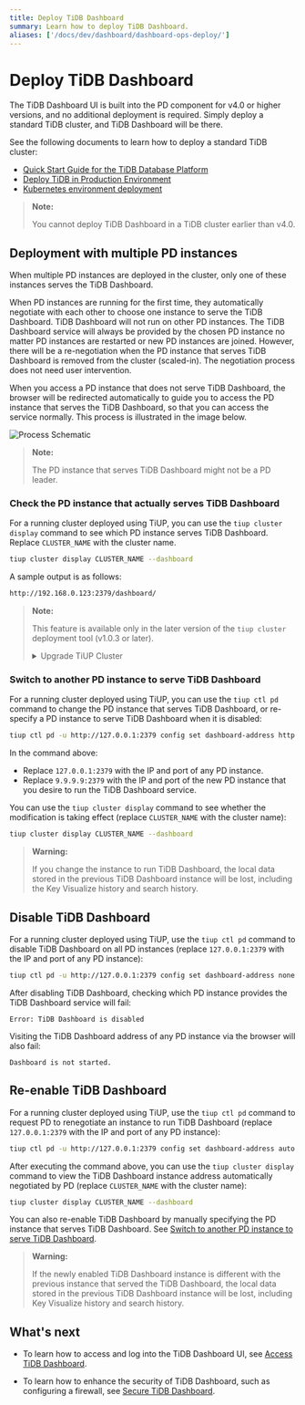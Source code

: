```yaml
---
title: Deploy TiDB Dashboard
summary: Learn how to deploy TiDB Dashboard.
aliases: ['/docs/dev/dashboard/dashboard-ops-deploy/']
---
```


# Deploy TiDB Dashboard

The TiDB Dashboard UI is built into the PD component for v4.0 or higher versions, and no additional deployment is required. Simply deploy a standard TiDB cluster, and TiDB Dashboard will be there.

See the following documents to learn how to deploy a standard TiDB cluster:

+ [Quick Start Guide for the TiDB Database Platform](/quick-start-with-tidb.md)
+ [Deploy TiDB in Production Environment](/production-deployment-using-tiup.md)
+ [Kubernetes environment deployment](https://docs.pingcap.com/tidb-in-kubernetes/stable/access-dashboard)

> **Note:**
>
> You cannot deploy TiDB Dashboard in a TiDB cluster earlier than v4.0.

## Deployment with multiple PD instances

When multiple PD instances are deployed in the cluster, only one of these instances serves the TiDB Dashboard.

When PD instances are running for the first time, they automatically negotiate with each other to choose one instance to serve the TiDB Dashboard. TiDB Dashboard will not run on other PD instances. The TiDB Dashboard service will always be provided by the chosen PD instance no matter PD instances are restarted or new PD instances are joined. However, there will be a re-negotiation when the PD instance that serves TiDB Dashboard is removed from the cluster (scaled-in). The negotiation process does not need user intervention.

When you access a PD instance that does not serve TiDB Dashboard, the browser will be redirected automatically to guide you to access the PD instance that serves the TiDB Dashboard, so that you can access the service normally. This process is illustrated in the image below.

![Process Schematic](https://download.pingcap.com/images/docs/dashboard/dashboard-ops-multiple-pd.png)

> **Note:**
>
> The PD instance that serves TiDB Dashboard might not be a PD leader.

### Check the PD instance that actually serves TiDB Dashboard

For a running cluster deployed using TiUP, you can use the `tiup cluster display` command to see which PD instance serves TiDB Dashboard. Replace `CLUSTER_NAME` with the cluster name.


```bash
tiup cluster display CLUSTER_NAME --dashboard
```

A sample output is as follows:

```bash
http://192.168.0.123:2379/dashboard/
```

> **Note:**
>
> This feature is available only in the later version of the `tiup cluster` deployment tool (v1.0.3 or later).
>
> <details>
> <summary>Upgrade TiUP Cluster</summary>
>
> >
> ```bash
> tiup update --self
> tiup update cluster --force
> ```
>
> </details>

### Switch to another PD instance to serve TiDB Dashboard

For a running cluster deployed using TiUP, you can use the `tiup ctl pd` command to change the PD instance that serves TiDB Dashboard, or re-specify a PD instance to serve TiDB Dashboard when it is disabled:


```bash
tiup ctl pd -u http://127.0.0.1:2379 config set dashboard-address http://9.9.9.9:2379
```

In the command above:

- Replace `127.0.0.1:2379` with the IP and port of any PD instance.
- Replace `9.9.9.9:2379` with the IP and port of the new PD instance that you desire to run the TiDB Dashboard service.

You can use the `tiup cluster display` command to see whether the modification is taking effect (replace `CLUSTER_NAME` with the cluster name):


```bash
tiup cluster display CLUSTER_NAME --dashboard
```

> **Warning:**
>
> If you change the instance to run TiDB Dashboard, the local data stored in the previous TiDB Dashboard instance will be lost, including the Key Visualize history and search history.

## Disable TiDB Dashboard

For a running cluster deployed using TiUP, use the `tiup ctl pd` command to disable TiDB Dashboard on all PD instances (replace `127.0.0.1:2379` with the IP and port of any PD instance):


```bash
tiup ctl pd -u http://127.0.0.1:2379 config set dashboard-address none
```

After disabling TiDB Dashboard, checking which PD instance provides the TiDB Dashboard service will fail:

```
Error: TiDB Dashboard is disabled
```

Visiting the TiDB Dashboard address of any PD instance via the browser will also fail:

```
Dashboard is not started.
```

## Re-enable TiDB Dashboard

For a running cluster deployed using TiUP, use the `tiup ctl pd` command to request PD to renegotiate an instance to run TiDB Dashboard (replace `127.0.0.1:2379` with the IP and port of any PD instance):


```bash
tiup ctl pd -u http://127.0.0.1:2379 config set dashboard-address auto
```

After executing the command above, you can use the `tiup cluster display` command to view the TiDB Dashboard instance address automatically negotiated by PD (replace `CLUSTER_NAME` with the cluster name):


```bash
tiup cluster display CLUSTER_NAME --dashboard
```

You can also re-enable TiDB Dashboard by manually specifying the PD instance that serves TiDB Dashboard. See [Switch to another PD instance to serve TiDB Dashboard](#switch-to-another-pd-instance-to-serve-tidb-dashboard).

> **Warning:**
>
> If the newly enabled TiDB Dashboard instance is different with the previous instance that served the TiDB Dashboard, the local data stored in the previous TiDB Dashboard instance will be lost, including Key Visualize history and search history.

## What's next

- To learn how to access and log into the TiDB Dashboard UI, see [Access TiDB Dashboard](/dashboard/dashboard-access.md).

- To learn how to enhance the security of TiDB Dashboard, such as configuring a firewall, see [Secure TiDB Dashboard](/dashboard/dashboard-ops-security.md).
